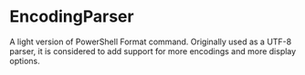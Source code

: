 # EncodingParser
A light version of PowerShell Format command. Originally used as a UTF-8 parser, it is considered to add support for more encodings and more display options.
